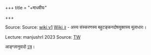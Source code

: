 +++
title = "+माधवीयः"

+++


Source: 
Source: [wiki v1](https://sa.wikisource.org/s/kec)
[Wiki २](https://sa.wikisource.org/s/ysm) - अस्य संस्करणस्य बहुटङ्कनदोषयुक्तस्य मूलाधारः। 

Lecture: manjushrI 2023 Source: [TW](https://www.youtube.com/watch?v=GOGDiKbYm4Y)

आङ्ग्लानुवादो [ऽत्र](https://archive.org/details/Acc.No.6086SankaraDigVijaya)। 
